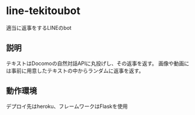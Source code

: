 # line-tekitoubot
適当に返事をするLINEのbot

## 説明
テキストはDocomoの自然対話APIに丸投げし、その返事を返す。
画像や動画には事前に用意したテキストの中からランダムに返事を返す。

## 動作環境
デプロイ先はheroku、フレームワークはFlaskを使用
